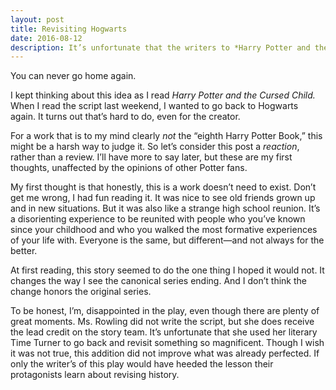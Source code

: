 ```yaml
---
layout: post
title: Revisiting Hogwarts
date: 2016-08-12
description: It’s unfortunate that the writers to *Harry Potter and the Cursed Child* didn’t heed the very lesson they tried to teach their protagonists.
---
```

You can never go home again.

I kept thinking about this idea as I read *Harry Potter and the Cursed Child.* When I read the script last weekend, I wanted to go back to Hogwarts again. It turns out that’s hard to do, even for the creator.

For a work that is to my mind clearly *not* the “eighth Harry Potter Book,” this might be a harsh way to judge it. So let’s consider this post a *reaction*, rather than a review. I’ll have more to say later, but these are my first thoughts, unaffected by the opinions of other Potter fans.

My first thought is that honestly, this is a work doesn’t need to exist.  Don’t get me wrong, I had fun reading it. It was nice to see old friends grown up and in new situations. But it was also like a strange high school reunion. It’s a disorienting experience to be reunited with people who you’ve known since your childhood and who you walked the most formative experiences of your life with. Everyone is the same, but different—and not always for the better. 

At first reading, this story seemed to do the one thing I hoped it would not. It changes the way I see the canonical series ending. And I don’t think the change honors the original series.

To be honest, I’m, disappointed in the play, even though there are plenty of great moments. Ms. Rowling did not write the script, but she does receive the lead credit on the story team. It’s unfortunate that she used her literary Time Turner to go back and revisit something so magnificent. Though I wish it was not true, this addition did not improve what was already perfected. If only the writer’s of this play would have heeded the lesson their protagonists learn about revising history.